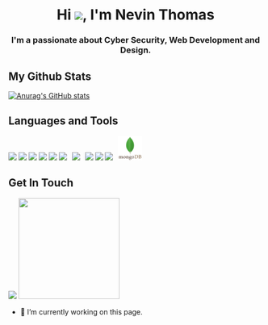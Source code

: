 <h1 align="center">Hi <img src="https://raw.githubusercontent.com/MartinHeinz/MartinHeinz/master/wave.gif" width="30px">, I'm Nevin Thomas</h1>
<h3 align="center">I'm a passionate about Cyber Security, Web Development and Design.</h3>

##  My Github Stats 
[![Anurag's GitHub stats](https://github-readme-stats.vercel.app/api?username=Nevin-Thomas)](https://github.com/anuraghazra/github-readme-stats)

## Languages and Tools
<p align="left">
    <img src="https://img.icons8.com/color/48/000000/java-coffee-cup-logo.png"/>
    <img src="https://img.icons8.com/color/48/000000/c-plus-plus-logo.png"/>
    <img src="https://img.icons8.com/color/48/000000/python.png"/>
    <img src="https://img.icons8.com/color/48/000000/html-5.png"/>
    <img src="https://img.icons8.com/color/48/000000/css3.png"/>
    <img style="padding-right:6px;" src="https://img.icons8.com/officel/40/000000/php-logo.png"/>
    <img style="padding-right:6px;" src="https://img.icons8.com/color/48/000000/nodejs.png"/>
    <img src="https://img.icons8.com/color/48/000000/react-native.png"/>
    <img src="https://img.icons8.com/color/48/000000/android-studio--v3.png"/>    
    <img style="padding-right:6px;" src="https://img.icons8.com/fluent/50/000000/mysql-logo.png"/>
    <img src="https://raw.githubusercontent.com/devicons/devicon/master/icons/mongodb/mongodb-original-wordmark.svg" alt="mongodb" width="48" height="48"/>     
</p>

## Get In Touch
<a href="[https://www.linkedin.com/in/praveen-seneviratne-45a44a197/](https://www.linkedin.com/in/https://www.linkedin.com/in/nevin-thomas-a625462b3//)"><img src="https://img.icons8.com/color/50/000000/linkedin.png"/></a>
<img src="media/icon.svg" width="200" height="200">

- 🔭 I’m currently working on this page. 

